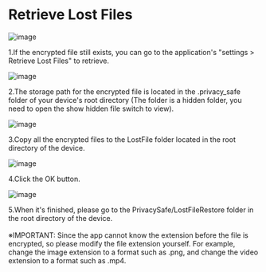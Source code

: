 # Retrieve Lost Files

![image](https://github.com/kaku2015/PrivacySafeDocs/blob/master/LostFile/1.png)

 1.If the encrypted file still exists, you can go to the application's "settings > Retrieve Lost Files" to retrieve.

![image](https://github.com/kaku2015/PrivacySafeDocs/blob/master/LostFile/2.png)

2.The storage path for the encrypted file is located in the .privacy_safe folder of your device's root directory (The folder is a hidden folder, you need to open the show hidden file switch to view).

![image](https://github.com/kaku2015/PrivacySafeDocs/blob/master/LostFile/3.png)

3.Copy all the encrypted files to the LostFile folder located in the root directory of the device.

![image](https://github.com/kaku2015/PrivacySafeDocs/blob/master/LostFile/4.png)

4.Click the OK button.

![image](https://github.com/kaku2015/PrivacySafeDocs/blob/master/LostFile/5.png)

5.When it's finished, please go to the PrivacySafe/LostFileRestore folder in the root directory of the device. 
<br><br>※IMPORTANT: Since the app cannot know the extension before the file is encrypted, so please modify the file extension yourself. For example, change the image extension to a format such as .png, and change the video extension to a format such as .mp4.

